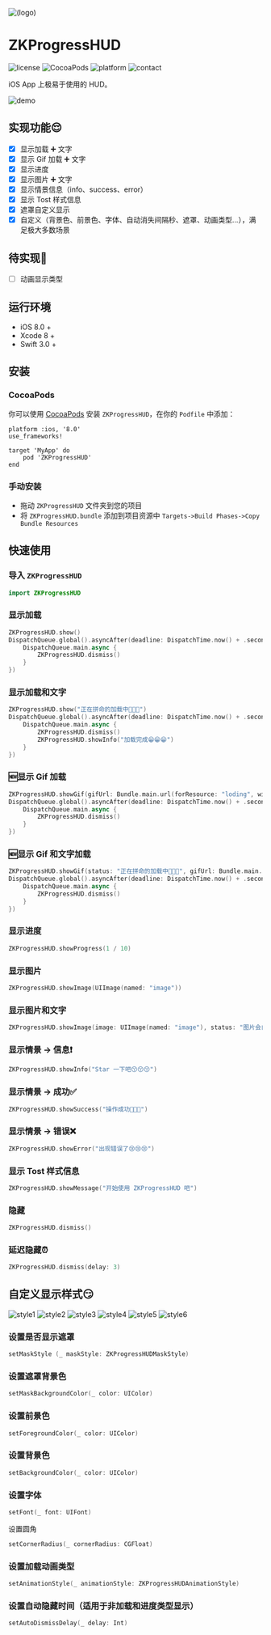 ![(logo)](https://raw.githubusercontent.com/WangWenzhuang/ZKProgressHUD/master/Demo/image%402x.png)

# ZKProgressHUD

![license](https://img.shields.io/badge/license-MIT-brightgreen.svg)
![CocoaPods](https://img.shields.io/badge/pod-v1.1-brightgreen.svg)
![platform](https://img.shields.io/badge/platform-iOS-brightgreen.svg)
![contact](https://img.shields.io/badge/contact-1020304029%40qq.com-brightgreen.svg)

iOS App 上极易于使用的 HUD。

![demo](https://raw.githubusercontent.com/WangWenzhuang/ZKProgressHUD/master/image/demo.gif)

## 实现功能😌

- [x] 显示加载 ➕ 文字 
- [x] 显示 Gif 加载 ➕ 文字
- [x] 显示进度
- [x] 显示图片 ➕ 文字
- [x] 显示情景信息（info、success、error）
- [x] 显示 Tost 样式信息
- [x] 遮罩自定义显示
- [x] 自定义（背景色、前景色、字体、自动消失间隔秒、遮罩、动画类型...），满足极大多数场景

## 待实现💪

- [ ] 动画显示类型

## 运行环境

* iOS 8.0 +
* Xcode 8 +
* Swift 3.0 +

## 安装

### CocoaPods

你可以使用 [CocoaPods](http://cocoapods.org/) 安装 `ZKProgressHUD`，在你的 `Podfile` 中添加：

```ogdl
platform :ios, '8.0'
use_frameworks!

target 'MyApp' do
    pod 'ZKProgressHUD'
end
```
### 手动安装

* 拖动 `ZKProgressHUD` 文件夹到您的项目
* 将 `ZKProgressHUD.bundle` 添加到项目资源中 `Targets->Build Phases->Copy Bundle Resources`

## 快速使用

### 导入 `ZKProgressHUD`

```swift
import ZKProgressHUD
```

### 显示加载

```swift
ZKProgressHUD.show()
DispatchQueue.global().asyncAfter(deadline: DispatchTime.now() + .seconds(3), execute: {
    DispatchQueue.main.async {
        ZKProgressHUD.dismiss()
    }
})
```

### 显示加载和文字

```swift
ZKProgressHUD.show("正在拼命的加载中🏃🏃🏃")
DispatchQueue.global().asyncAfter(deadline: DispatchTime.now() + .seconds(3), execute: {
    DispatchQueue.main.async {
        ZKProgressHUD.dismiss()
        ZKProgressHUD.showInfo("加载完成😁😁😁")
    }
})
```

### 🆕显示 Gif 加载

```swift
ZKProgressHUD.showGif(gifUrl: Bundle.main.url(forResource: "loding", withExtension: "gif"), gifSize: 80)
DispatchQueue.global().asyncAfter(deadline: DispatchTime.now() + .seconds(3), execute: {
    DispatchQueue.main.async {
        ZKProgressHUD.dismiss()
    }
})
```

### 🆕显示 Gif 和文字加载

```swift
ZKProgressHUD.showGif(status: "正在拼命的加载中🏃🏃🏃", gifUrl: Bundle.main.url(forResource: "loding", withExtension: "gif"), gifSize: 80)
DispatchQueue.global().asyncAfter(deadline: DispatchTime.now() + .seconds(3), execute: {
    DispatchQueue.main.async {
        ZKProgressHUD.dismiss()
    }
})
```

### 显示进度

```swift
ZKProgressHUD.showProgress(1 / 10)
```

### 显示图片

```swift
ZKProgressHUD.showImage(UIImage(named: "image"))
```

### 显示图片和文字

```swift
ZKProgressHUD.showImage(image: UIImage(named: "image"), status: "图片会自动消失😏😏😏")
```

### 显示情景 -> 信息❗️

```swift
ZKProgressHUD.showInfo("Star 一下吧😙😙😙")
```

### 显示情景 -> 成功✅

```swift
ZKProgressHUD.showSuccess("操作成功👏👏👏")
```

### 显示情景 -> 错误❌

```swift
ZKProgressHUD.showError("出现错误了😢😢😢")
```

### 显示 Tost 样式信息

```swift
ZKProgressHUD.showMessage("开始使用 ZKProgressHUD 吧")
```

### 隐藏

```swift
ZKProgressHUD.dismiss()
```

### 延迟隐藏⏰

```swift
ZKProgressHUD.dismiss(delay: 3)
```

## 自定义显示样式😏

![style1](https://raw.githubusercontent.com/WangWenzhuang/ZKProgressHUD/master/image/style1.jpeg)
![style2](https://raw.githubusercontent.com/WangWenzhuang/ZKProgressHUD/master/image/style2.jpeg)
![style3](https://raw.githubusercontent.com/WangWenzhuang/ZKProgressHUD/master/image/style3.jpeg)
![style4](https://raw.githubusercontent.com/WangWenzhuang/ZKProgressHUD/master/image/style4.jpeg)
![style5](https://raw.githubusercontent.com/WangWenzhuang/ZKProgressHUD/master/image/style5.jpeg)
![style6](https://raw.githubusercontent.com/WangWenzhuang/ZKProgressHUD/master/image/style6.jpeg)

### 设置是否显示遮罩

```swift
setMaskStyle (_ maskStyle: ZKProgressHUDMaskStyle)
```

### 设置遮罩背景色

```swift
setMaskBackgroundColor(_ color: UIColor)
```

### 设置前景色

```swift
setForegroundColor(_ color: UIColor)
```

### 设置背景色

```swift
setBackgroundColor(_ color: UIColor)
```

### 设置字体

```swift
setFont(_ font: UIFont)
```

设置圆角

```swift
setCornerRadius(_ cornerRadius: CGFloat)
```

### 设置加载动画类型

```swift
setAnimationStyle(_ animationStyle: ZKProgressHUDAnimationStyle)
```

### 设置自动隐藏时间（适用于非加载和进度类型显示）

```swift
setAutoDismissDelay(_ delay: Int)
```
